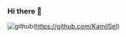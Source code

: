 ### Hi there 👋
![github](https://img.shields.io/badge/GitHub-000000?style=for-the-badge&logo=GitHub&logoColor=white)(https://github.com/KamilSel)

